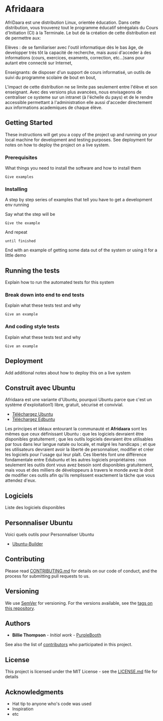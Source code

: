 # Afridaara

AfriDaara est une distribution Linux, orientée éducation. Dans cette distribution, vous trouverez tout le programme éducatif sénégalais du Cours d'Initiation (CI) à la Terminale. Le but de la création de cette distribution est de permettre aux:

  Elèves : de se familiariser avec l'outil informatique dès le bas âge, de developper très tôt la capacité de recherche, mais aussi d'acceder à des informations (cours, exercices, examents, correction, etc...)sans pour autant etre connecté sur Internet,

  Enseignants: de disposer d'un support de cours informatisé, un outils de suivi du programme scolaire de bout en bout,

L'impact de cette distribution ne se limite pas seulement entre l'élève et son enseignant. Avec des versions plus avancèes, nous envisageons de centraliser ce systeme sur un intranet (à l'échelle du pays) et de le rendre accessible permettant à l'administration elle aussi d'acceder directement aux informations academiques de chaque élève.

## Getting Started

These instructions will get you a copy of the project up and running on your local machine for development and testing purposes. See deployment for notes on how to deploy the project on a live system.

### Prerequisites

What things you need to install the software and how to install them

```
Give examples
```

### Installing

A step by step series of examples that tell you have to get a development env running

Say what the step will be

```
Give the example
```

And repeat

```
until finished
```

End with an example of getting some data out of the system or using it for a little demo

## Running the tests

Explain how to run the automated tests for this system

### Break down into end to end tests

Explain what these tests test and why

```
Give an example
```

### And coding style tests

Explain what these tests test and why

```
Give an example
```

## Deployment

Add additional notes about how to deploy this on a live system

## Construit avec Ubuntu

Afridaara est une variante d'Ubuntu, pourquoi Ubuntu parce que c'est un système d'exploitation1) libre, gratuit, sécurisé et convivial.

* [Téléchargez  Ubuntu](https://www.ubuntu.com/download)
* [Téléchargez  Edbuntu](https://www.edubuntu.org/download)

Les principes et idéaux entourant la communauté et **Afridaara** sont les mêmes que ceux définissant Ubuntu : que les logiciels devraient être disponibles gratuitement ; que les outils logiciels devraient être utilisables par tous dans leur langue natale ou locale, et malgré les handicaps ; et que les utilisateurs devraient avoir la liberté de personnaliser, modifier et créer les logiciels pour l'usage qui leur plaît. Ces libertés font une différence fondamentale entre Edubuntu et les autres logiciels propriétaires : non seulement les outils dont vous avez besoin sont disponibles gratuitement, mais vous et des milliers de développeurs à travers le monde avez le droit de modifier ces outils afin qu'ils remplissent exactement la tâche que vous attendez d'eux.

## Logiciels

Liste des logiciels disponibles

## Personnaliser Ubuntu

Voici quels outils pour Personnaliser Ubuntu

* [Ubuntu-Builder](outils/personnaliser/Ubuntu-Builder.md)

## Contributing

Please read [CONTRIBUTING.md](https://gist.github.com/PurpleBooth/b24679402957c63ec426) for details on our code of conduct, and the process for submitting pull requests to us.

## Versioning

We use [SemVer](http://semver.org/) for versioning. For the versions available, see the [tags on this repository](https://github.com/your/project/tags).

## Authors

* **Billie Thompson** - *Initial work* - [PurpleBooth](https://github.com/PurpleBooth)

See also the list of [contributors](https://github.com/your/project/contributors) who participated in this project.

## License

This project is licensed under the MIT License - see the [LICENSE.md](LICENSE.md) file for details

## Acknowledgments

* Hat tip to anyone who's code was used
* Inspiration
* etc

